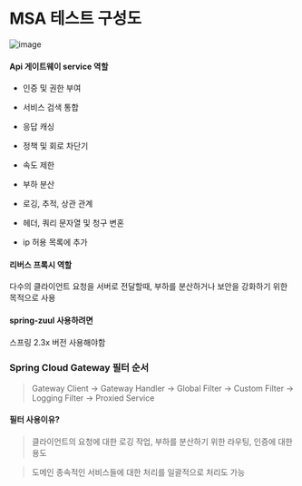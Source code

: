 # MSA 테스트 구성도

![image](https://user-images.githubusercontent.com/57785267/168537209-d65ca27d-94e2-4e6e-b3c0-6c9d81636487.png)



#### Api 게이트웨이 service 역할

- 인증 및 권한 부여

- 서비스 검색 통합

- 응답 캐싱

- 정책 및 회로 차단기

- 속도 제한

- 부하 분산

- 로깅, 추적, 상관 관계

- 헤더, 쿼리 문자열 및 청구 변혼

- ip 허용 목록에 추가



#### 리버스 프록시 역할

다수의 클라이언트 요청을 서버로 전달할때, 부하를 분산하거나 보안을 강화하기 위한 목적으로 사용

#### spring-zuul 사용하려면

스프링 2.3x 버전 사용해야함



### Spring Cloud Gateway 필터 순서

> Gateway Client -> Gateway Handler -> Global Filter -> Custom Filter -> Logging Filter -> Proxied Service

#### 필터 사용이유?

> 클라이언트의 요청에 대한 로깅 작업, 부하를 분산하기 위한 라우팅, 인증에 대한 용도

> 도메인 종속적인 서비스들에 대한 처리를 일괄적으로 처리도 가능
